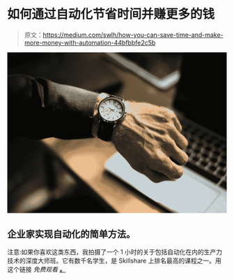 # 如何通过自动化节省时间并赚更多的钱

> 原文：<https://medium.com/swlh/how-you-can-save-time-and-make-more-money-with-automation-44bfbbfe2c5b>

![](img/5651b70141bada47679046dcd47d579e.png)

## 企业家实现自动化的简单方法。

注意:如果你喜欢这类东西，我拍摄了一个 1 小时的关于包括自动化在内的生产力技术的深度大师班。它有数千名学生，是 Skillshare 上排名最高的课程之一。用这个链接 *免费观看* [***。***](https://www.skillshare.com/r/user/nickandsoma)